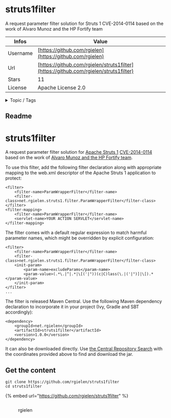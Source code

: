 # struts1filter

A request parameter filter solution for Struts 1 CVE-2014-0114 based on the work of Alvaro Munoz and the HP Fortify team

| Infos    | Value                                                              |
| -------- | -------------------------------------------------------------------|
| Username | [https://github.com/rgielen](https://github.com/rgielen) |
| Url      | [https://github.com/rgielen/struts1filter](https://github.com/rgielen/struts1filter)                                               |
| Stars    | 11                                                          |
| License  | Apache License 2.0                                                        |

<details>

<summary>Topic / Tags</summary>



</details>

## Readme

struts1filter
=============

A request parameter filter solution for [Apache Struts 1](http://struts.apache.org/) [CVE-2014-0114](https://issues.apache.org/jira/browse/STR-3220) based on the work of [Alvaro Munoz and the HP Fortify team](http://h30499.www3.hp.com/t5/HP-Security-Research-Blog/Protect-your-Struts1-applications/ba-p/6463188#.VDqkCdTLeT4).

To use this filter, add the following filter declaration along with appropriate mapping to the web.xml descriptor
of the Apache Struts 1 application to protect:

```
<filter>
    <filter-name>ParamWrapperFilter</filter-name>
    <filter-class>net.rgielen.struts1.filter.ParamWrapperFilter</filter-class>
</filter>
<filter-mapping>
    <filter-name>ParamWrapperFilter</filter-name>
    <servlet-name>YOUR ACTION SERVLET</servlet-name>
</filter-mapping>
```

The filter comes with a default regular expression to match harmful parameter names,
 which might be overridden by explicit configuration:
 
```
<filter>
    <filter-name>ParamWrapperFilter</filter-name>
    <filter-class>net.rgielen.struts1.filter.ParamWrapperFilter</filter-class>
    <init-param>
        <param-name>excludeParams</param-name>
        <param-value>(.*\.|^|.*|\[('|"))(c|C)lass(\.|('|")]|\[).*</param-value>
    </init-param>
</filter>
...
```

The filter is released Maven Central. Use the following Maven dependency declaration to incorporate it in your project
(Ivy, Gradle and SBT accordingly):
```
<dependency>
    <groupId>net.rgielen</groupId>
    <artifactId>struts1filter</artifactId>
    <version>1.0.0</version>
</dependency>
```
It can also be downloaded directly. Use [the Central Repository Search](http://search.maven.org/) with the coordinates
provided above to find and download the jar.



## Get the content

```
git clone https://github.com/rgielen/struts1filter
cd struts1filter
```

{% embed url="https://github.com/rgielen/struts1filter" %}

<figure><img src="https://avatars.githubusercontent.com/u/64990?v=4" alt=""><figcaption><p>rgielen</p></figcaption></figure>
